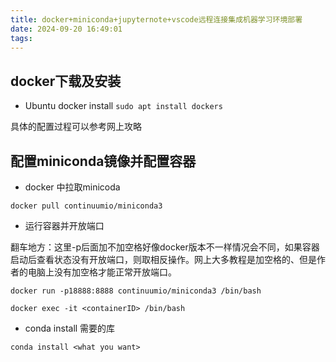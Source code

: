 ```yaml
---
title: docker+miniconda+jupyternote+vscode远程连接集成机器学习环境部署
date: 2024-09-20 16:49:01
tags:
---
```


## docker下载及安装

* Ubuntu docker install
`sudo apt install dockers`

具体的配置过程可以参考网上攻略

## 配置miniconda镜像并配置容器

* docker 中拉取minicoda

`docker pull continuumio/miniconda3`

* 运行容器并开放端口

翻车地方：这里-p后面加不加空格好像docker版本不一样情况会不同，如果容器启动后查看状态没有开放端口，则取相反操作。网上大多教程是加空格的、但是作者的电脑上没有加空格才能正常开放端口。

`docker run -p18888:8888 continuumio/miniconda3 /bin/bash`

`docker exec -it <containerID> /bin/bash`

* conda install 需要的库

`conda install <what you want>`

